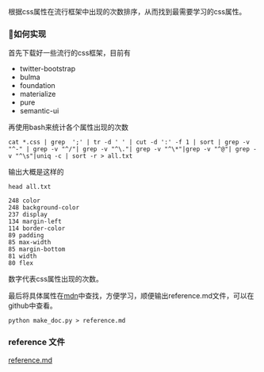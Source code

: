 根据css属性在流行框架中出现的次数排序，从而找到最需要学习的css属性。

### 如何实现

首先下载好一些流行的css框架，目前有

* twitter-bootstrap
* bulma
* foundation
* materialize
* pure
* semantic-ui

再使用bash来统计各个属性出现的次数

```
cat *.css | grep  ';' | tr -d ' ' | cut -d ':' -f 1 | sort | grep -v "^-" | grep -v "^/"| grep -v "^\."| grep -v "^\*"|grep -v "^@"| grep -v "^\s"|uniq -c | sort -r > all.txt
```

输出大概是这样的

```
head all.txt

248 color
248 background-color
237 display
134 margin-left
114 border-color
89 padding
85 max-width
85 margin-bottom
81 width
80 flex
```
数字代表css属性出现的次数。

最后将具体属性在[mdn](https://developer.mozilla.org/en-US/)中查找，方便学习，顺便输出reference.md文件，可以在github中查看。

```
python make_doc.py > reference.md
```

### reference 文件

[reference.md](/reference.md)